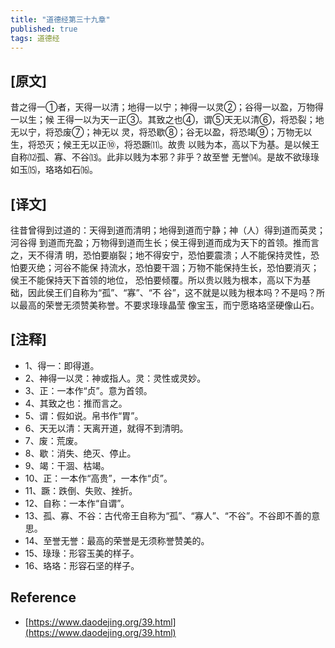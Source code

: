 ```yaml
---
title: "道德经第三十九章"
published: true
tags: 道德经
---
```


## [原文]

昔之得一①者，天得一以清；地得一以宁；神得一以灵②；谷得一以盈，万物得一以生；候
王得一以为天一正③。其致之也④，谓⑤天无以清⑥，将恐裂；地无以宁，将恐废⑦；神无以
灵，将恐歇⑧；谷无以盈，将恐竭⑨；万物无以生，将恐灭；候王无以正⑩，将恐蹶⑾。故贵
以贱为本，高以下为基。是以候王自称⑿孤、寡、不谷⒀。此非以贱为本邪？非乎？故至誉
无誉⒁。是故不欲琭琭如玉⒂，珞珞如石⒃。

## [译文]

往昔曾得到过道的：天得到道而清明；地得到道而宁静；神（人）得到道而英灵；河谷得
到道而充盈；万物得到道而生长；侯王得到道而成为天下的首领。推而言之，天不得清
明，恐怕要崩裂；地不得安宁，恐怕要震溃；人不能保持灵性，恐怕要灭绝；河谷不能保
持流水，恐怕要干涸；万物不能保持生长，恐怕要消灭；侯王不能保持天下首领的地位，
恐怕要倾覆。所以贵以贱为根本，高以下为基础，因此侯王们自称为“孤”、“寡”、“不
谷”，这不就是以贱为根本吗？不是吗？所以最高的荣誉无须赞美称誉。不要求琭琭晶莹
像宝玉，而宁愿珞珞坚硬像山石。

## [注释]

- 1、得一：即得道。
- 2、神得一以灵：神或指人。灵：灵性或灵妙。
- 3、正：一本作“贞”。意为首领。
- 4、其致之也：推而言之。
- 5、谓：假如说。帛书作“胃”。
- 6、天无以清：天离开道，就得不到清明。
- 7、废：荒废。
- 8、歇：消失、绝灭、停止。
- 9、竭：干涸、枯竭。
- 10、正：一本作“高贵”，一本作“贞”。
- 11、蹶：跌倒、失败、挫折。
- 12、自称：一本作“自谓”。
- 13、孤、寡、不谷：古代帝王自称为“孤”、“寡人”、“不谷”。不谷即不善的意思。
- 14、至誉无誉：最高的荣誉是无须称誉赞美的。
- 15、琭琭：形容玉美的样子。
- 16、珞珞：形容石坚的样子。

## Reference

- [https://www.daodejing.org/39.html](https://www.daodejing.org/39.html)